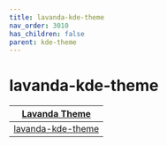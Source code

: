 ```yaml
---
title: lavanda-kde-theme
nav_order: 3010
has_children: false
parent: kde-theme
---
```



# lavanda-kde-theme

| [Lavanda Theme](https://samwhelp.github.io/note-about-theme/read/desktop-theme/themes/lavanda-theme.html) |
| --- |
| [lavanda-kde-theme](https://github.com/vinceliuice/Lavanda-kde) |
